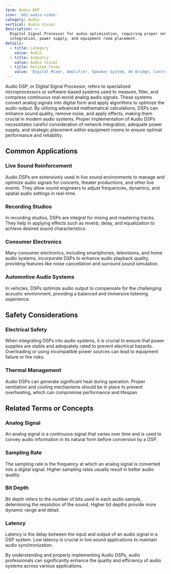 ```yaml
---
term: Audio DSP
icon: 'mdi:audio-video'
category: Audio
vertical: Audio Visual
description: >-
  Digital Signal Processor for audio optimization, requiring proper network
  integration, power supply, and equipment room placement.
details:
  - title: Category
    value: Audio
  - title: Industry
    value: Audio Visual
  - title: Related Terms
    value: 'Digital Mixer, Amplifier, Speaker System, AV Bridge, Control Processor'
---
```

Audio DSP, or Digital Signal Processor, refers to specialized microprocessors or software-based systems used to measure, filter, and compress continuous real-world analog audio signals. These systems convert analog signals into digital form and apply algorithms to optimize the audio output. By utilizing advanced mathematical calculations, DSPs can enhance sound quality, remove noise, and apply effects, making them crucial in modern audio systems. Proper implementation of Audio DSPs necessitates careful consideration of network integration, adequate power supply, and strategic placement within equipment rooms to ensure optimal performance and reliability.

## Common Applications

### Live Sound Reinforcement
Audio DSPs are extensively used in live sound environments to manage and optimize audio signals for concerts, theater productions, and other live events. They allow sound engineers to adjust frequencies, dynamics, and spatial audio settings in real-time.

### Recording Studios
In recording studios, DSPs are integral for mixing and mastering tracks. They help in applying effects such as reverb, delay, and equalization to achieve desired sound characteristics.

### Consumer Electronics
Many consumer electronics, including smartphones, televisions, and home audio systems, incorporate DSPs to enhance audio playback quality, providing features like noise cancellation and surround sound simulation.

### Automotive Audio Systems
In vehicles, DSPs optimize audio output to compensate for the challenging acoustic environment, providing a balanced and immersive listening experience.

## Safety Considerations

### Electrical Safety
When integrating DSPs into audio systems, it is crucial to ensure that power supplies are stable and adequately rated to prevent electrical hazards. Overloading or using incompatible power sources can lead to equipment failure or fire risks.

### Thermal Management
Audio DSPs can generate significant heat during operation. Proper ventilation and cooling mechanisms should be in place to prevent overheating, which can compromise performance and lifespan.

## Related Terms or Concepts

### Analog Signal
An analog signal is a continuous signal that varies over time and is used to convey audio information in its natural form before conversion by a DSP.

### Sampling Rate
The sampling rate is the frequency at which an analog signal is converted into a digital signal. Higher sampling rates usually result in better audio quality.

### Bit Depth
Bit depth refers to the number of bits used in each audio sample, determining the resolution of the sound. Higher bit depths provide more dynamic range and detail.

### Latency
Latency is the delay between the input and output of an audio signal in a DSP system. Low latency is crucial in live sound applications to maintain audio synchronization.

By understanding and properly implementing Audio DSPs, audio professionals can significantly enhance the quality and efficiency of audio systems across various applications.
